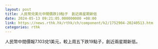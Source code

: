 ```yaml
---
layout: post
title: 人民幣兌美元中間價跌19點子　創近兩星期新低
date: 2024-05-13 09:21:05.000000000 +08:00
link: https://news.rthk.hk/rthk/ch/component/k2/1752904-20240513.htm
categories: rthk
---
```


人民幣中間價報7.103兌1美元，較上周五下跌19點子，創近兩星期新低。
